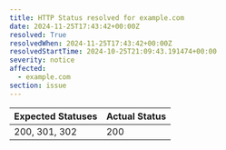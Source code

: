 ```yaml
---
title: HTTP Status resolved for example.com
date: 2024-11-25T17:43:42+00:00Z
resolved: True
resolvedWhen: 2024-11-25T17:43:42+00:00Z
resolvedStartTime: 2024-10-25T21:09:43.191474+00:00
severity: notice
affected:
  - example.com
section: issue
---
```


| Expected Statuses | Actual Status  |
|-------------------|----------------|
| 200, 301, 302 | 200 |
